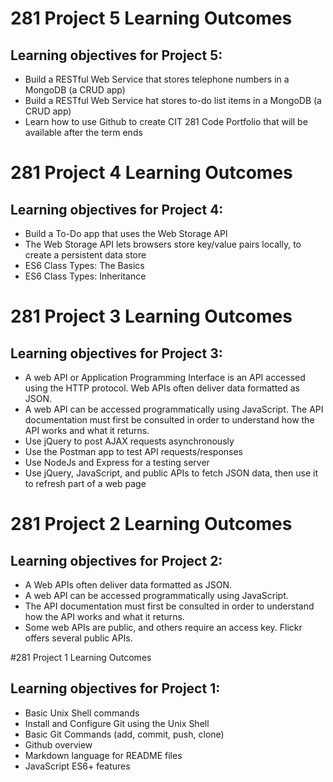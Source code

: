 # 281 Project 5 Learning Outcomes

## Learning objectives for Project 5:
* Build a RESTful Web Service that stores telephone numbers in a MongoDB (a CRUD app)
* Build a RESTful Web Service hat stores to-do list items in a MongoDB (a CRUD app)
* Learn how to use Github to create CIT 281 Code Portfolio that will be available after the term ends

# 281 Project 4 Learning Outcomes

## Learning objectives for Project 4:
* Build a To-Do app that uses the Web Storage API
* The Web Storage API lets browsers store key/value pairs locally, to create a persistent data store
* ES6 Class Types: The Basics
* ES6 Class Types: Inheritance

# 281 Project 3 Learning Outcomes

## Learning objectives for Project 3:
* A web API or Application Programming Interface is an API accessed using the HTTP protocol. Web APIs often deliver data formatted as JSON.
* A web API can be accessed programmatically using JavaScript. The API documentation must first be consulted in order to understand how the API works and what it returns.
* Use jQuery to post AJAX requests asynchronously
* Use the Postman app to test API requests/responses
* Use NodeJs and Express for a testing server
* Use jQuery, JavaScript, and public APIs to fetch JSON data, then use it to refresh part of a web page

# 281 Project 2 Learning Outcomes

## Learning objectives for Project 2:
* A Web APIs often deliver data formatted as JSON.
* A web API can be accessed programmatically using JavaScript.
* The API documentation must first be consulted in order to
understand how the API works and what it returns.
* Some web APIs are public, and others require an access key.
Flickr offers several public APIs.

#281 Project 1 Learning Outcomes

## Learning objectives for Project 1:
* Basic Unix Shell commands
* Install and Configure Git using the Unix Shell
* Basic Git Commands (add, commit, push, clone)
* Github overview
* Markdown language for README files
* JavaScript ES6+ features
